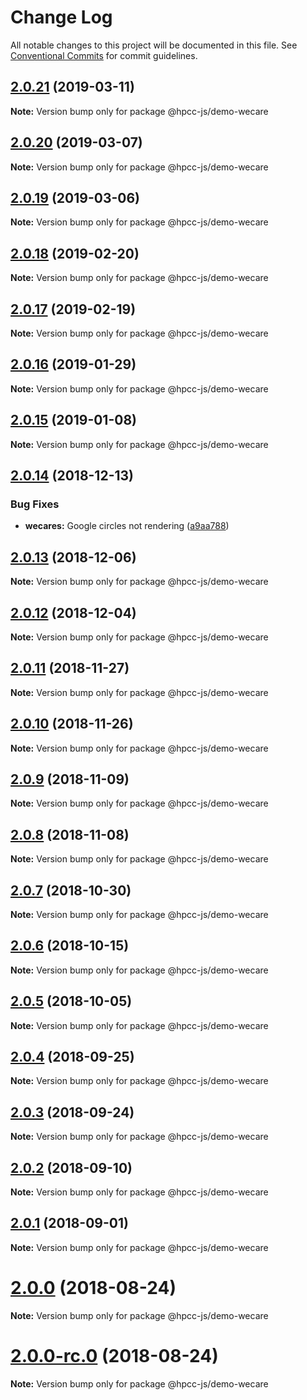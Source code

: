 # Change Log

All notable changes to this project will be documented in this file.
See [Conventional Commits](https://conventionalcommits.org) for commit guidelines.

## [2.0.21](https://github.com/GordonSmith/Visualization/compare/@hpcc-js/demo-wecare@2.0.20...@hpcc-js/demo-wecare@2.0.21) (2019-03-11)

**Note:** Version bump only for package @hpcc-js/demo-wecare





## [2.0.20](https://github.com/GordonSmith/Visualization/compare/@hpcc-js/demo-wecare@2.0.19...@hpcc-js/demo-wecare@2.0.20) (2019-03-07)

**Note:** Version bump only for package @hpcc-js/demo-wecare






## [2.0.19](https://github.com/GordonSmith/Visualization/compare/@hpcc-js/demo-wecare@2.0.18...@hpcc-js/demo-wecare@2.0.19) (2019-03-06)

**Note:** Version bump only for package @hpcc-js/demo-wecare






## [2.0.18](https://github.com/GordonSmith/Visualization/compare/@hpcc-js/demo-wecare@2.0.17...@hpcc-js/demo-wecare@2.0.18) (2019-02-20)

**Note:** Version bump only for package @hpcc-js/demo-wecare






## [2.0.17](https://github.com/GordonSmith/Visualization/compare/@hpcc-js/demo-wecare@2.0.16...@hpcc-js/demo-wecare@2.0.17) (2019-02-19)

**Note:** Version bump only for package @hpcc-js/demo-wecare






## [2.0.16](https://github.com/GordonSmith/Visualization/compare/@hpcc-js/demo-wecare@2.0.15...@hpcc-js/demo-wecare@2.0.16) (2019-01-29)

**Note:** Version bump only for package @hpcc-js/demo-wecare






## [2.0.15](https://github.com/GordonSmith/Visualization/compare/@hpcc-js/demo-wecare@2.0.14...@hpcc-js/demo-wecare@2.0.15) (2019-01-08)

**Note:** Version bump only for package @hpcc-js/demo-wecare






## [2.0.14](https://github.com/GordonSmith/Visualization/compare/@hpcc-js/demo-wecare@2.0.13...@hpcc-js/demo-wecare@2.0.14) (2018-12-13)


### Bug Fixes

* **wecares:** Google circles not rendering ([a9aa788](https://github.com/GordonSmith/Visualization/commit/a9aa788))






## [2.0.13](https://github.com/GordonSmith/Visualization/compare/@hpcc-js/demo-wecare@2.0.12...@hpcc-js/demo-wecare@2.0.13) (2018-12-06)

**Note:** Version bump only for package @hpcc-js/demo-wecare






## [2.0.12](https://github.com/GordonSmith/Visualization/compare/@hpcc-js/demo-wecare@2.0.11...@hpcc-js/demo-wecare@2.0.12) (2018-12-04)

**Note:** Version bump only for package @hpcc-js/demo-wecare






## [2.0.11](https://github.com/GordonSmith/Visualization/compare/@hpcc-js/demo-wecare@2.0.10...@hpcc-js/demo-wecare@2.0.11) (2018-11-27)

**Note:** Version bump only for package @hpcc-js/demo-wecare






<a name="2.0.10"></a>
## [2.0.10](https://github.com/GordonSmith/Visualization/compare/@hpcc-js/demo-wecare@2.0.9...@hpcc-js/demo-wecare@2.0.10) (2018-11-26)

**Note:** Version bump only for package @hpcc-js/demo-wecare





<a name="2.0.9"></a>
## [2.0.9](https://github.com/GordonSmith/Visualization/compare/@hpcc-js/demo-wecare@2.0.8...@hpcc-js/demo-wecare@2.0.9) (2018-11-09)

**Note:** Version bump only for package @hpcc-js/demo-wecare





<a name="2.0.8"></a>
## [2.0.8](https://github.com/GordonSmith/Visualization/compare/@hpcc-js/demo-wecare@2.0.7...@hpcc-js/demo-wecare@2.0.8) (2018-11-08)

**Note:** Version bump only for package @hpcc-js/demo-wecare





<a name="2.0.7"></a>
## [2.0.7](https://github.com/GordonSmith/Visualization/compare/@hpcc-js/demo-wecare@2.0.6...@hpcc-js/demo-wecare@2.0.7) (2018-10-30)

**Note:** Version bump only for package @hpcc-js/demo-wecare





<a name="2.0.6"></a>
## [2.0.6](https://github.com/GordonSmith/Visualization/compare/@hpcc-js/demo-wecare@2.0.5...@hpcc-js/demo-wecare@2.0.6) (2018-10-15)

**Note:** Version bump only for package @hpcc-js/demo-wecare





<a name="2.0.5"></a>
## [2.0.5](https://github.com/GordonSmith/Visualization/compare/@hpcc-js/demo-wecare@2.0.4...@hpcc-js/demo-wecare@2.0.5) (2018-10-05)

**Note:** Version bump only for package @hpcc-js/demo-wecare





<a name="2.0.4"></a>
## [2.0.4](https://github.com/GordonSmith/Visualization/compare/@hpcc-js/demo-wecare@2.0.3...@hpcc-js/demo-wecare@2.0.4) (2018-09-25)

**Note:** Version bump only for package @hpcc-js/demo-wecare





<a name="2.0.3"></a>
## [2.0.3](https://github.com/GordonSmith/Visualization/compare/@hpcc-js/demo-wecare@2.0.2...@hpcc-js/demo-wecare@2.0.3) (2018-09-24)

**Note:** Version bump only for package @hpcc-js/demo-wecare





<a name="2.0.2"></a>
## [2.0.2](https://github.com/GordonSmith/Visualization/compare/@hpcc-js/demo-wecare@2.0.1...@hpcc-js/demo-wecare@2.0.2) (2018-09-10)

**Note:** Version bump only for package @hpcc-js/demo-wecare





<a name="2.0.1"></a>
## [2.0.1](https://github.com/GordonSmith/Visualization/compare/@hpcc-js/demo-wecare@2.0.0...@hpcc-js/demo-wecare@2.0.1) (2018-09-01)

**Note:** Version bump only for package @hpcc-js/demo-wecare





<a name="2.0.0"></a>
# [2.0.0](https://github.com/GordonSmith/Visualization/compare/@hpcc-js/demo-wecare@0.0.55...@hpcc-js/demo-wecare@2.0.0) (2018-08-24)

**Note:** Version bump only for package @hpcc-js/demo-wecare





<a name="2.0.0-rc.0"></a>
# [2.0.0-rc.0](https://github.com/GordonSmith/Visualization/compare/@hpcc-js/demo-wecare@0.0.55...@hpcc-js/demo-wecare@2.0.0-rc.0) (2018-08-24)

**Note:** Version bump only for package @hpcc-js/demo-wecare
